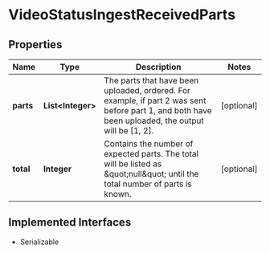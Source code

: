 

# VideoStatusIngestReceivedParts

## Properties

Name | Type | Description | Notes
------------ | ------------- | ------------- | -------------
**parts** | **List&lt;Integer&gt;** | The parts that have been uploaded, ordered. For example, if part 2 was sent before part 1, and both have been uploaded, the output will be [1, 2]. |  [optional]
**total** | **Integer** | Contains the number of expected parts. The total will be listed as \&quot;null\&quot; until the total number of parts is known. |  [optional]


## Implemented Interfaces

* Serializable


